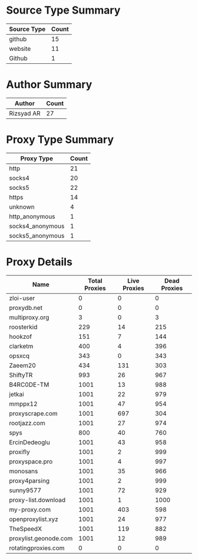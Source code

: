# Source Type Summary

| Source Type | Count |
|-------------|-------|
| github | 15 |
| website | 11 |
| Github | 1 |


# Author Summary

| Author | Count |
|--------|-------|
| Rizsyad AR | 27 |


# Proxy Type Summary

| Proxy Type | Count |
|------------|-------|
| http | 21 |
| socks4 | 20 |
| socks5 | 22 |
| https | 14 |
| unknown | 4 |
| http_anonymous | 1 |
| socks4_anonymous | 1 |
| socks5_anonymous | 1 |


# Proxy Details

| Name | Total Proxies | Live Proxies | Dead Proxies |
|------|---------------|--------------|---------------|
| zloi-user | 0 | 0 | 0 |
| proxydb.net | 0 | 0 | 0 |
| multiproxy.org | 3 | 0 | 3 |
| roosterkid | 229 | 14 | 215 |
| hookzof | 151 | 7 | 144 |
| clarketm | 400 | 4 | 396 |
| opsxcq | 343 | 0 | 343 |
| Zaeem20 | 434 | 131 | 303 |
| ShiftyTR | 993 | 26 | 967 |
| B4RC0DE-TM | 1001 | 13 | 988 |
| jetkai | 1001 | 22 | 979 |
| mmppx12 | 1001 | 47 | 954 |
| proxyscrape.com | 1001 | 697 | 304 |
| rootjazz.com | 1001 | 27 | 974 |
| spys | 800 | 40 | 760 |
| ErcinDedeoglu | 1001 | 43 | 958 |
| proxifly | 1001 | 2 | 999 |
| proxyspace.pro | 1001 | 4 | 997 |
| monosans | 1001 | 35 | 966 |
| proxy4parsing | 1001 | 2 | 999 |
| sunny9577 | 1001 | 72 | 929 |
| proxy-list.download | 1001 | 1 | 1000 |
| my-proxy.com | 1001 | 403 | 598 |
| openproxylist.xyz | 1001 | 24 | 977 |
| TheSpeedX | 1001 | 119 | 882 |
| proxylist.geonode.com | 1001 | 12 | 989 |
| rotatingproxies.com | 0 | 0 | 0 |
